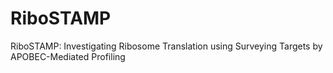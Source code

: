 # RiboSTAMP
RiboSTAMP: Investigating Ribosome Translation using Surveying Targets by APOBEC-Mediated Profiling
